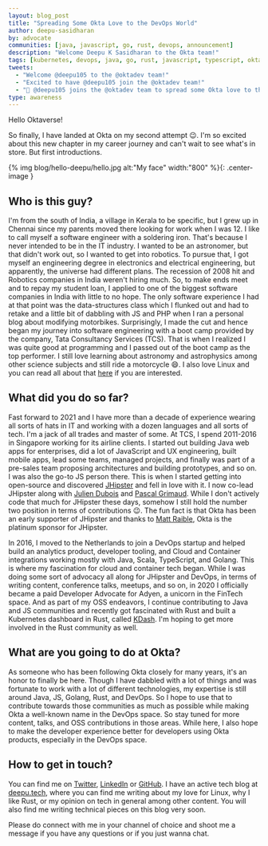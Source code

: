 ```yaml
---
layout: blog_post
title: "Spreading Some Okta Love to the DevOps World"
author: deepu-sasidharan
by: advocate
communities: [java, javascript, go, rust, devops, announcement]
description: "Welcome Deepu K Sasidharan to the Okta team!"
tags: [kubernetes, devops, java, go, rust, javascript, typescript, okta]
tweets:
  - "Welcome @deepu105 to the @oktadev team!"
  - "Excited to have @deepu105 join the @oktadev team!"
  - "🎉 @deepu105 joins the @oktadev team to spread some Okta love to the DevOps world"
type: awareness
---
```


Hello Oktaverse!

So finally, I have landed at Okta on my second attempt 😉. I'm so excited about this new chapter in my career journey and can't wait to see what's in store. But first introductions.

{% img blog/hello-deepu/hello.jpg alt:"My face" width:"800" %}{: .center-image }

## Who is this guy?

I'm from the south of India, a village in Kerala to be specific, but I grew up in Chennai since my parents moved there looking for work when I was 12. I like to call myself a software engineer with a soldering iron. That's because I never intended to be in the IT industry. I wanted to be an astronomer, but that didn't work out, so I wanted to get into robotics. To pursue that, I got myself an engineering degree in electronics and electrical engineering, but apparently, the universe had different plans. The recession of 2008 hit and Robotics companies in India weren't hiring much. So, to make ends meet and to repay my student loan, I applied to one of the biggest software companies in India with little to no hope. The only software experience I had at that point was the data-structures class which I flunked out and had to retake and a little bit of dabbling with JS and PHP when I ran a personal blog about modifying motorbikes. Surprisingly, I made the cut and hence began my journey into software engineering with a boot camp provided by the company, Tata Consultancy Services (TCS). That is when I realized I was quite good at programming and I passed out of the boot camp as the top performer. I still love learning about astronomy and astrophysics among other science subjects and still ride a motorcycle 😄. I also love Linux and you can read all about that [here](https://deepu.tech/the-state-of-linux-on-desktops/) if you are interested.

## What did you do so far?

Fast forward to 2021 and I have more than a decade of experience wearing all sorts of hats in IT and working with a dozen languages and all sorts of tech. I'm a jack of all trades and master of some. At TCS, I spend 2011-2016 in Singapore working for its airline clients. I started out building Java web apps for enterprises, did a lot of JavaScript and UX engineering, built mobile apps, lead some teams, managed projects, and finally was part of a pre-sales team proposing architectures and building prototypes, and so on. I was also the go-to JS person there. This is when I started getting into open-source and discovered [JHipster](https://www.jhipster.tech/) and fell in love with it. I now co-lead JHipster along with [Julien Dubois](https://twitter.com/juliendubois) and [Pascal Grimaud](https://twitter.com/pascalgrimaud). While I don't actively code that much for JHipster these days, somehow I still hold the number two position in terms of contributions 😉. The fun fact is that Okta has been an early supporter of JHipster and thanks to [Matt Raible](https://developer.okta.com/blog/authors/matt-raible/), Okta is the platinum sponsor for JHipster.

In 2016, I moved to the Netherlands to join a DevOps startup and helped build an analytics product, developer tooling, and Cloud and Container integrations working mostly with Java, Scala, TypeScript, and Golang. This is where my fascination for cloud and container tech began. While I was doing some sort of advocacy all along for JHipster and DevOps, in terms of writing content, conference talks, meetups, and so on, in 2020 I officially became a paid Developer Advocate for Adyen, a unicorn in the FinTech space. And as part of my OSS endeavors, I continue contributing to Java and JS communities and recently got fascinated with Rust and built a Kubernetes dashboard in Rust, called [KDash](https://kdash.cli.rs/). I'm hoping to get more involved in the Rust community as well.

## What are you going to do at Okta?

As someone who has been following Okta closely for many years, it's an honor to finally be here. Though I have dabbled with a lot of things and was fortunate to work with a lot of different technologies, my expertise is still around Java, JS, Golang, Rust, and DevOps. So I hope to use that to contribute towards those communities as much as possible while making Okta a well-known name in the DevOps space. So stay tuned for more content, talks, and OSS contributions in those areas. While here, I also hope to make the developer experience better for developers using Okta products, especially in the DevOps space.

## How to get in touch?

You can find me on [Twitter](https://twitter.com/deepu105), [LinkedIn](https://www.linkedin.com/in/deepu05) or [GitHub](https://github.com/deepu105). I have an active tech blog at [deepu.tech](https://deepu.tech/blogs/), where you can find me writing about my love for Linux, why I like Rust, or my opinion on tech in general among other content. You will also find me writing technical pieces on this blog very soon.

Please do connect with me in your channel of choice and shoot me a message if you have any questions or if you just wanna chat.
